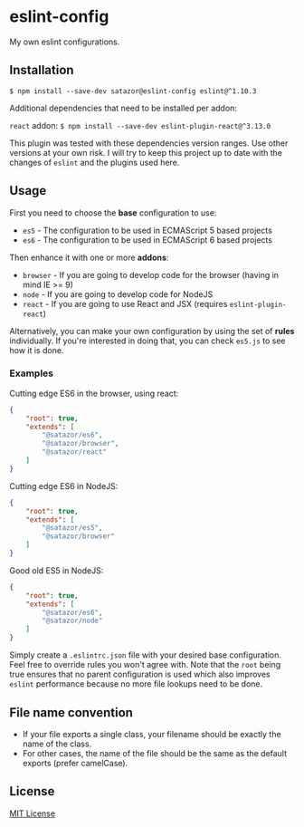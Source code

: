 # eslint-config

My own eslint configurations.


## Installation

`$ npm install --save-dev satazor@eslint-config eslint@^1.10.3`

Additional dependencies that need to be installed per addon:

`react` addon: `$ npm install --save-dev eslint-plugin-react@^3.13.0`

This plugin was tested with these dependencies version ranges. Use other versions at your own risk. I will try to keep this project up to date with the changes of `eslint` and the plugins used here.


## Usage

First you need to choose the **base** configuration to use:

- `es5` - The configuration to be used in ECMAScript 5 based projects
- `es6` - The configuration to be used in ECMAScript 6 based projects

Then enhance it with one or more **addons**:

- `browser` - If you are going to develop code for the browser (having in mind IE >= 9)
- `node` - If you are going to develop code for NodeJS
- `react` - If you are going to use React and JSX (requires `eslint-plugin-react`)

Alternatively, you can make your own configuration by using the set of **rules** individually. If you're interested in doing that, you can check `es5.js` to see how it is done.


### Examples

Cutting edge ES6 in the browser, using react:

```json
{
    "root": true,
    "extends": [
        "@satazor/es6",
        "@satazor/browser",
        "@satazor/react"
    ]
}
```

Cutting edge ES6 in NodeJS:

```json
{
    "root": true,
    "extends": [
        "@satazor/es5",
        "@satazor/browser"
    ]
}
```

Good old ES5 in NodeJS:

```json
{
    "root": true,
    "extends": [
        "@satazor/es6",
        "@satazor/node"
    ]
}
```

Simply create a `.eslintrc.json` file with your desired base configuration. Feel free to override rules you won't agree with. Note that the `root` being true ensures that no parent configuration is used which also improves `eslint` performance because no more file lookups need to be done.


## File name convention

- If your file exports a single class, your filename should be exactly the name of the class.
- For other cases, the name of the file should be the same as the default exports (prefer camelCase).


## License

[MIT License](http://opensource.org/licenses/MIT)
